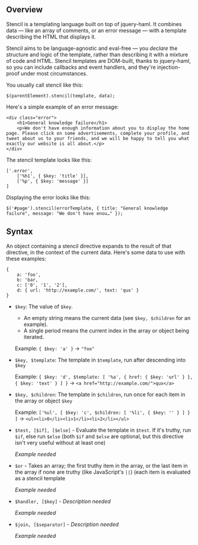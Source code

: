 ## Overview

Stencil is a templating language built on top of jquery-haml. It combines data — like an array of comments, or an error message — with a template describing the HTML that displays it.

Stencil aims to be language-agnostic and eval-free — you *declare* the structure and logic of the template, rather than describing it with a mixture of code and HTML. Stencil templates are DOM-built, thanks to jquery-haml, so you can include callbacks and event handlers, and they're injection-proof under most circumstances.

You usually call stencil like this:

    $(parentElement).stencil(template, data);

Here's a simple example of an error message:

    <div class="error">
    	<h1>General knowledge failure</h1>
    	<p>We don't have enough information about you to display the home page. Please click on some advertisements, complete your profile, and tweet about us to your friends, and we will be happy to tell you what exactly our website is all about.</p>
    </div>

The stencil template looks like this:

    ['.error',
    	['%h1', { $key: 'title' }],
    	['%p', { $key: 'message' }]
    ]

Displaying the error looks like this:

    $('#page').stencil(errorTemplate, { title: "General knowledge failure", message: "We don't have enou…" });

## Syntax

An object containing a stencil directive expands to the result of that directive, in the context of the current data. Here's some data to use with these examples:

    {
    	a: 'foo',
    	b: 'bar,
    	c: ['0', '1', '2'],
    	d: { url: 'http://example.com/', text: 'qux' }
    }

- `$key`: The value of `$key`.

  - An empty string means the current data (see `$key, $children` for an example).
  - A single period means the current index in the array or object being iterated.

  Example: `{ $key: 'a' }` → `"foo"`

- `$key, $template`: The template in `$template`, run after descending into `$key`

  Example: `{ $key: 'd', $template: [ '%a', { href: { $key: 'url' } }, { $key: 'text' } ] }` →
  `<a href="http://example.com/">qux</a>`

- `$key, $children`: The template in `$children`, run once for each item in the array or object `$key`

  Example: `['%ul', { $key: 'c', $children: [ '%li', { $key: '' } ] } ]` →
  `<ul><li>0</li><li>1</li><li>2</li></ul>`

- `$test, [$if], [$else]` - Evaluate the template in `$test`. If it's truthy, run `$if`, else run `$else` (both `$if` and `$else` are optional, but this directive isn't very useful without at least one)

  *Example needed*

- `$or` - Takes an array; the first truthy item in the array, or the last item in the array if none are truthy (like JavaScript's `||`) (each item is evaluated as a stencil template

  *Example needed*

- `$handler, [$key]` - *Description needed*

  *Example needed*

- `$join, [$separator]` - *Description needed*

  *Example needed*